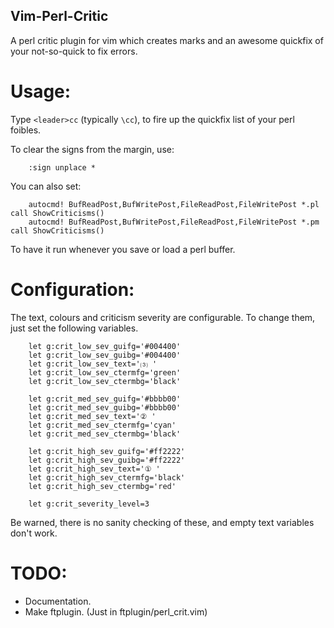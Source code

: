 Vim-Perl-Critic
-------------

A perl critic plugin for vim which creates marks and an awesome quickfix of
your not-so-quick to fix errors.

Usage:
======

Type `<leader>cc` (typically `\cc`), to fire up the quickfix list of your perl foibles.

To clear the signs from the margin, use:

        :sign unplace *

You can also set:

        autocmd! BufReadPost,BufWritePost,FileReadPost,FileWritePost *.pl call ShowCriticisms()
        autocmd! BufReadPost,BufWritePost,FileReadPost,FileWritePost *.pm call ShowCriticisms()

To have it run whenever you save or load a perl buffer.

Configuration:
==============

The text, colours and criticism severity are configurable. To change them, just
set the following variables.

        let g:crit_low_sev_guifg='#004400'
        let g:crit_low_sev_guibg='#004400'
        let g:crit_low_sev_text='⑶ '
        let g:crit_low_sev_ctermfg='green'
        let g:crit_low_sev_ctermbg='black'

        let g:crit_med_sev_guifg='#bbbb00'
        let g:crit_med_sev_guibg='#bbbb00'
        let g:crit_med_sev_text='② '
        let g:crit_med_sev_ctermfg='cyan'
        let g:crit_med_sev_ctermbg='black'

        let g:crit_high_sev_guifg='#ff2222'
        let g:crit_high_sev_guibg='#ff2222'
        let g:crit_high_sev_text='① '
        let g:crit_high_sev_ctermfg='black'
        let g:crit_high_sev_ctermbg='red'

        let g:crit_severity_level=3

Be warned, there is no sanity checking of these, and empty text variables don't
work.

TODO:
=====

* Documentation.
* Make ftplugin. (Just in ftplugin/perl_crit.vim)
